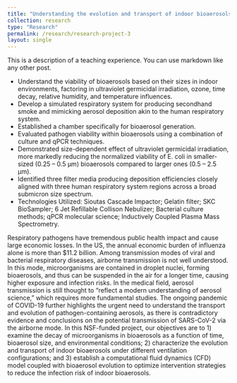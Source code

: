 ```yaml
---
title: "Understanding the evolution and transport of indoor bioaerosols"
collection: research
type: "Research"
permalink: /research/research-project-3
layout: single
---
```


This is a description of a teaching experience. You can use markdown like any other post.


* Understand the viability of bioaerosols based on their sizes in indoor environments, factoring in ultraviolet germicidal irradiation, ozone, time decay, relative humidity, and temperature influences.
* Develop a simulated respiratory system for producing secondhand smoke and mimicking aerosol deposition akin to the human respiratory system.
* Established a chamber specifically for bioaerosol generation.
* Evaluated pathogen viability within bioaerosols using a combination of culture and qPCR techniques.
* Demonstrated size-dependent effect of ultraviolet germicidal irradiation, more markedly reducing the normalized viability of E. coli in smaller-sized (0.25 – 0.5 μm) bioaerosols compared to larger ones (0.5 – 2.5 μm).
* Identified three filter media producing deposition efficiencies closely aligned with three human respiratory system regions across a broad submicron size spectrum.
* Technologies Utilized: Sioutas Cascade Impactor; Gelatin filter; SKC BioSampler; 6 Jet Refillable Collison Nebulizer; Bacterial culture methods; qPCR molecular science; Inductively Coupled Plasma Mass Spectrometry.

Respiratory pathogens have tremendous public health impact and cause large economic losses. In the US, the annual economic burden of influenza alone is more than $11.2 billion. Among transmission modes of viral and bacterial respiratory diseases, airborne transmission is not well understood. In this mode, microorganisms are contained in droplet nuclei, forming bioaerosols, and thus can be suspended in the air for a longer time, causing higher exposure and infection risks. In the medical field, aerosol transmission is still thought to “reflect a modern understanding of aerosol science,” which requires more fundamental studies. The ongoing pandemic of COVID-19 further highlights the urgent need to understand the transport and evolution of pathogen-containing aerosols, as there is contradictory evidence and conclusions on the potential transmission of SARS-CoV-2 via the airborne mode. In this NSF-funded project, our objectives are to 1) examine the decay of microorganisms in bioaerosols as a function of time, bioaerosol size, and environmental conditions; 2) characterize the evolution and transport of indoor bioaerosols under different ventilation configurations; and 3) establish a computational fluid dynamics (CFD) model coupled with bioaerosol evolution to optimize intervention strategies to reduce the infection risk of indoor bioaerosols.
